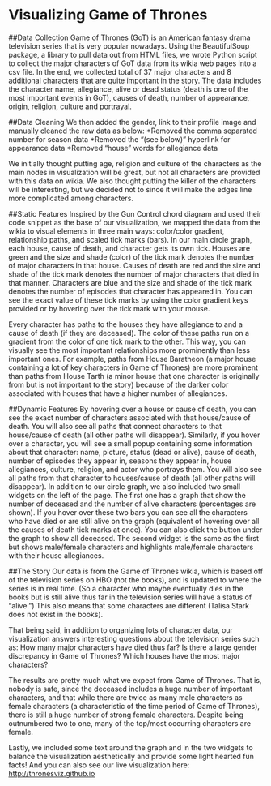 # Visualizing Game of Thrones

##Data Collection
Game of Thrones (GoT) is an American fantasy drama television series that is very popular
nowadays. Using the BeautifulSoup package, a library to pull data out from HTML files, we
wrote Python script to collect the major characters of GoT data from its wikia web pages into a
csv file. In the end, we collected total of 37 major characters and 8 additional characters that are
quite important in the story. The data includes the character name, allegiance, alive or dead
status (death is one of the most important events in GoT), causes of death, number of
appearance, origin, religion, culture and portrayal.

##Data Cleaning
We then added the gender, link to their profile image and manually cleaned the raw data as
below:
*Removed the comma separated number for season data
*Removed the “(see below)” hyperlink for appearance data
*Removed “house” words for allegiance data

We initially thought putting age, religion and culture of the characters as the main nodes in
visualization will be great, but not all characters are provided with this data on wikia. We also
thought putting the killer of the characters will be interesting, but we decided not to since it will
make the edges line more complicated among characters.

##Static Features
Inspired by the Gun Control chord diagram and used their code snippet as the base of our
visualization, we mapped the data from the wikia to visual elements in three main ways:
color/color gradient, relationship paths, and scaled tick marks (bars). In our main circle graph,
each house, cause of death, and character gets its own tick. Houses are green and the size and
shade (color) of the tick mark denotes the number of major characters in that house. Causes of
death are red and the size and shade of the tick mark denotes the number of major characters
that died in that manner. Characters are blue and the size and shade of the tick mark denotes
the number of episodes that character has appeared in. You can see the exact value of these
tick marks by using the color gradient keys provided or by hovering over the tick mark with your
mouse.

Every character has paths to the houses they have allegiance to and a cause of death (if they
are deceased). The color of these paths run on a gradient from the color of one tick mark to the
other. This way, you can visually see the most important relationships more prominently than
less important ones. For example, paths from House Baratheon (a major house containing a lot
of key characters in Game of Thrones) are more prominent than paths from House Tarth (a
minor house that one character is originally from but is not important to the story) because of the
darker color associated with houses that have a higher number of allegiances.

##Dynamic Features
By hovering over a house or cause of death, you can see the exact number of characters
associated with that house/cause of death. You will also see all paths that connect characters to
that house/cause of death (all other paths will disappear). Similarly, if you hover over a
character, you will see a small popup containing some information about that character: name,
picture, status (dead or alive), cause of death, number of episodes they appear in, seasons they
appear in, house allegiances, culture, religion, and actor who portrays them. You will also see
all paths from that character to houses/cause of death (all other paths will disappear).
In addition to our circle graph, we also included two small widgets on the left of the page. The
first one has a graph that show the number of deceased and the number of alive characters
(percentages are shown). If you hover over these two bars you can see all the characters who
have died or are still alive on the graph (equivalent of hovering over all the causes of death tick
marks at once). You can also click the button under the graph to show all deceased. The
second widget is the same as the first but shows male/female characters and highlights
male/female characters with their house allegiances.

##The Story
Our data is from the Game of Thrones wikia, which is based off of the television series on HBO
(not the books), and is updated to where the series is in real time. (So a character who maybe
eventually dies in the books but is still alive thus far in the television series will have a status of
“alive.”) This also means that some characters are different (Talisa Stark does not exist in the
books).

That being said, in addition to organizing lots of character data, our visualization answers
interesting questions about the television series such as: How many major characters have died
thus far? Is there a large gender discrepancy in Game of Thrones? Which houses have the
most major characters?

The results are pretty much what we expect from Game of Thrones. That is, nobody is safe,
since the deceased includes a huge number of important characters, and that while there are
twice as many male characters as female characters (a characteristic of the time period of
Game of Thrones), there is still a huge number of strong female characters. Despite being
outnumbered two to one, many of the top/most occurring characters are female.

Lastly, we included some text around the graph and in the two widgets to balance the
visualization aesthetically and provide some light hearted fun facts! And you can also see our live visualization here: http://thronesviz.github.io
